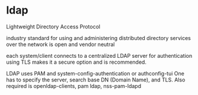 # ldap

Lightweight Directory Access Protocol

industry standard for using and administering distributed directory services over the network
is open and vendor neutral

each system/client connects to a centralized LDAP server for authentication
using TLS makes it a secure option and is recommended.

LDAP uses PAM and system-config-authentication or authconfig-tui
One has to specify the server, search base DN (Domain Name), and TLS.
Also required is openldap-clients, pam ldap, nss-pam-ldapd